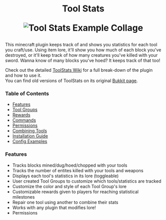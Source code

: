 <h1 align="center">
  Tool Stats
  <p align="center">
    <img align="center" src="http://i.imgur.com/XPqsqHX.png" alt="Tool Stats Example Collage">
  </p>
</h1>
<p>
  This minecraft plugin keeps track of and shows you statistics for each tool you craft/use. Using item lore, it'll show you how much of each block you've destroyed, or it'll keep track of how many creatures you've killed with your sword. Wanna know of many blocks you've hoed? It keeps track of that too!
  
  Check out the detailed [ToolStats Wiki](https://github.com/Andrew-Miner/ToolStats/wiki) for a full break-down of the plugin and how to use it.<br/>
  You can find old versions of ToolStats on its original [Bukkit page](https://dev.bukkit.org/projects/tool-stats).
</p>

### Table of Contents
* [Features](#ts-features)
* [Tool Groups](https://github.com/Andrew-Miner/ToolStats/wiki/Tool-Groups)
* [Rewards](https://github.com/Andrew-Miner/ToolStats/wiki/Rewards)
* [Commands](https://github.com/Andrew-Miner/ToolStats/wiki/Commands)
* [Permissions](https://github.com/Andrew-Miner/ToolStats/wiki/Permissions)
* [Combining Tools](https://github.com/Andrew-Miner/ToolStats/wiki/Combining-Tools)
* [Installation Guide](https://github.com/Andrew-Miner/ToolStats/wiki/Installation-Guide)
* [Config Examples](https://github.com/Andrew-Miner/ToolStats/wiki/Config-Examples)

### <a name="ts-features"></a>Features
* Tracks blocks mined/dug/hoed/chopped with your tools
* Tracks the number of entites killed with your tools and weapons
* Displays each tool's statistics in its lore (toggleable)
* User created Tool Groups to customize which tools/statistics are tracked
* Customize the color and style of each Tool Group's lore
* Customizable rewards given to players for reaching statistical milestones
* Repair one tool using another to combine their stats
* Works with any plugin that modifies lore!
* Permissions
